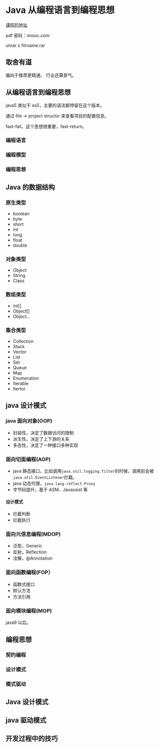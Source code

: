 # Java 从编程语⾔到编程思想

[课程的地址](https://www.imooc.com/video/19813)

pdf 密码：imooc.com

unrar x filrname.rar

## 取舍有道

偏向于推荐更精通。
行业还算景气。

## 从编程语言到编程思想

java5 类似于 es5，主要的语法都停留在这个版本。

通过 file -> project structor 来查看项目的配置信息。

fast-fail，这个思想很重要，fast-return。

### 编程语言

### 编程模型

### 编程思想

## Java 的数据结构

### 原生类型

- boolean
- byte
- short
- int
- long
- float
- double

### 对象类型

- Object
- String
- Class

### 数组类型

- int[]
- Object[]
- Object...

### 集合类型

- Collection
- Stack
- Vector
- List
- Set
- Queue
- Map
- Enumeration
- Iterable
- Itertor

## java 设计模式

### java 面向对象(OOP)

- 封装性，决定了数据访问的限制
- 派生性，决定了上下游的关系
- 多态性，决定了一种接口多种实现

### 面向切面编程(AOP)

- java 静态接口，比如调用`java.util.logging.filter`的时候，调用前会被`java.util.EventListener`拦截。
- java 动态代理，`java.lang.reflect.Proxy`
- 字节码提升，基于 ASM、Javassist 等

#### 设计模式

- 拦截判断
- 拦截执行

### 面向元信息编程(MDOP)

- 泛型，Generic
- 反射，Reflection
- 注解，@Annotation

### 面向函数编程(FOP）

- 函数式接口
- 默认方法
- 方法引用

### 面向模块编程(MOP)

java9 以后。

## 编程思想

### 契约编程

### 设计模式

### 模式驱动

## Java 设计模式

## java 驱动模式

## 开发过程中的技巧
